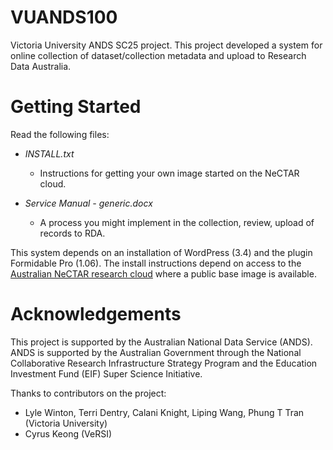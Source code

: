 VUANDS100
=========

Victoria University ANDS SC25 project.  This project developed a system for online collection of dataset/collection metadata and upload to Research Data Australia.


Getting Started
===============

Read the following files:

* *INSTALL.txt*
    * Instructions for getting your own image started on the NeCTAR cloud.

* *Service Manual - generic.docx*
    * A process you might implement in the collection, review, upload of records to RDA.

This system depends on an installation of WordPress (3.4) and the plugin Formidable Pro (1.06).  The install instructions depend on access to the [Australian NeCTAR research cloud](https://dashboard.rc.nectar.org.au/) where a public base image is available.


Acknowledgements
================

This project is supported by the Australian National Data Service (ANDS). ANDS is supported by the Australian Government through the National Collaborative Research Infrastructure Strategy Program and the Education Investment Fund (EIF) Super Science Initiative.

Thanks to contributors on the project:
* Lyle Winton, Terri Dentry, Calani Knight, Liping Wang, Phung T Tran (Victoria University)
* Cyrus Keong (VeRSI)
